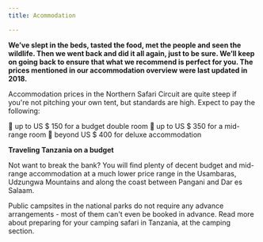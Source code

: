 ```yaml
---
title: Acommodation

---
```


**We’ve slept in the beds, tasted the food, met the people and seen the wildlife. Then we went back and did it all again, just to be sure. We’ll keep on going back to ensure that what we recommend is perfect for you. The prices mentioned in our accommodation overview were last updated in 2018.**

Accommodation prices in the Northern Safari Circuit are quite steep if you're not pitching your own tent, but standards are high. Expect to pay the following:

🎱 up to US $ 150 for a budget double room
🎱 up to US $ 350 for a mid-range room
🎱 beyond US $ 400 for deluxe accommodation


**Traveling Tanzania on a budget**

Not want to break the bank? You will find plenty of decent budget and mid-range accommodation at a much lower price range in the Usambaras, Udzungwa Mountains and along the coast between Pangani and Dar es Salaam.

Public campsites in the national parks do not require any advance arrangements - most of them can't even be booked in advance. Read more about preparing for your camping safari in Tanzania, at the camping section.